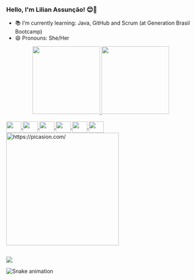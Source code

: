 ### Hello, I'm Lilian Assunção! 😊👋 


- 📚 I’m currently learning: Java, GitHub and Scrum (at Generation Brasil Bootcamp)
- 😄 Pronouns: She/Her

<div align="center">
  <a href="https://github.com/LilianLCA">
  <img height="180em" src="https://github-readme-stats.vercel.app/api?username=LilianLCA&show_icons=true&theme=synthwave&include_all_commits=true&count_private=true"/>
  <img height="180em" src="https://github-readme-stats.vercel.app/api/top-langs/?username=LilianLCA&layout=compact&langs_count=7&theme=synthwave"/>
</div>
<div style="display: inline_block"><br>
  <img  align="center" height="30" width="40" src="https://cdn.jsdelivr.net/gh/devicons/devicon/icons/java/java-original.svg" />
  <img  align="center" height="30" width="40" src="https://cdn.jsdelivr.net/gh/devicons/devicon/icons/git/git-original-wordmark.svg" />
  <img  align="center" height="30" width="40" src="https://cdn.jsdelivr.net/gh/devicons/devicon/icons/github/github-original-wordmark.svg" />
  <img  align="center" height="30" width="40" src="https://cdn.jsdelivr.net/gh/devicons/devicon/icons/html5/html5-original-wordmark.svg" />
  <img  align="center" height="30" width="40" src="https://cdn.jsdelivr.net/gh/devicons/devicon/icons/css3/css3-plain-wordmark.svg" />
  <img  align="center" height="30" width="40" src="https://cdn.jsdelivr.net/gh/devicons/devicon/icons/javascript/javascript-original.svg" />
  <a href="https://picasion.com/"><img src="https://i.picasion.com/pic91/5b64739172f215309e4d47f46fc610e5.gif" width="300" height="300" border="0" alt="https://picasion.com/"</a>
 </div>
   
  ##

 <div> 
  <a href="www.linkedin.com/in/lilian-assuncao-91787920b" target="_blank"><img src="https://img.shields.io/badge/LinkedIn-0077B5?style=for-the-badge&logo=linkedin&logoColor=white" target="_blank"></a>  
   
 ![Snake animation](https://github.com/LilianLCA/LilianLCA/blob/output/github-contribution-grid-snake.svg)
   
 </div>
  
 






